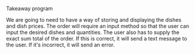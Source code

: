 Takeaway program

We are going to need to have a way of storing and displaying the dishes and dish prices. The order will require an input method so that the user can input the desired dishes and quantities. The user also has to supply the exact sum total of the order. If this is correct, it will send a text message to the user. If it's incorrect, it will send an error.